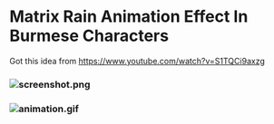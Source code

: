 # Matrix Rain Animation Effect In Burmese Characters
Got this idea from https://www.youtube.com/watch?v=S1TQCi9axzg


### ![screenshot.png](/images/screenshot.png)

### ![animation.gif](/images/animation.gif)
